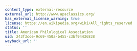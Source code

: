 ```yaml
---
content_type: external-resource
external_url: http://www.apaclassics.org/
has_external_license_warning: true
license: https://en.wikipedia.org/wiki/All_rights_reserved
status: ''
title: American Philological Association
uid: 243f3cce-9c69-450a-b455-c3bf94436838
wayback_url: ''
---
```

